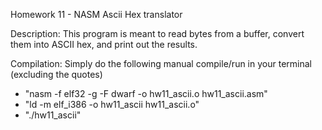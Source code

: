 Homework 11 - NASM Ascii Hex translator

Description: This program is meant to read bytes from a buffer, convert them into ASCII hex, and print out the results.

Compilation:
  Simply do the following manual compile/run in your terminal (excluding the quotes)
  - "nasm -f elf32 -g -F dwarf -o hw11_ascii.o hw11_ascii.asm"
  - "ld -m elf_i386 -o hw11_ascii hw11_ascii.o"
  - "./hw11_ascii"
